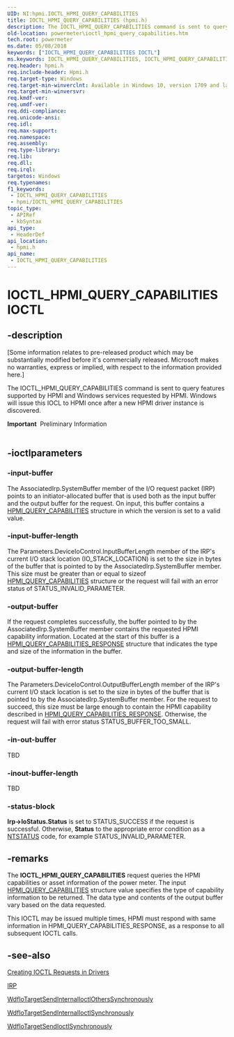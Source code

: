 ```yaml
---
UID: NI:hpmi.IOCTL_HPMI_QUERY_CAPABILITIES
title: IOCTL_HPMI_QUERY_CAPABILITIES (hpmi.h)
description: The IOCTL_HPMI_QUERY_CAPABILITIES command is sent to query features supported by HPMI and Windows services requested by HPMI. Windows will issue this IOCL to HPMI once after a new HPMI driver instance is discovered.
old-location: powermeter\ioctl_hpmi_query_capabilities.htm
tech.root: powermeter
ms.date: 05/08/2018
keywords: ["IOCTL_HPMI_QUERY_CAPABILITIES IOCTL"]
ms.keywords: IOCTL_HPMI_QUERY_CAPABILITIES, IOCTL_HPMI_QUERY_CAPABILITIES control, IOCTL_HPMI_QUERY_CAPABILITIES control code [Power Metering and Budgeting Devices], hpmi/IOCTL_HPMI_QUERY_CAPABILITIES, powermeter.ioctl_hpmi_query_capabilities
req.header: hpmi.h
req.include-header: Hpmi.h
req.target-type: Windows
req.target-min-winverclnt: Available in Windows 10, version 1709 and later versions of the Windows operating systems.
req.target-min-winversvr: 
req.kmdf-ver: 
req.umdf-ver: 
req.ddi-compliance: 
req.unicode-ansi: 
req.idl: 
req.max-support: 
req.namespace: 
req.assembly: 
req.type-library: 
req.lib: 
req.dll: 
req.irql: 
targetos: Windows
req.typenames: 
f1_keywords:
 - IOCTL_HPMI_QUERY_CAPABILITIES
 - hpmi/IOCTL_HPMI_QUERY_CAPABILITIES
topic_type:
 - APIRef
 - kbSyntax
api_type:
 - HeaderDef
api_location:
 - hpmi.h
api_name:
 - IOCTL_HPMI_QUERY_CAPABILITIES
---
```


# IOCTL_HPMI_QUERY_CAPABILITIES IOCTL


## -description

<p class="CCE_Message">[Some information relates to pre-released product which may be substantially modified before it's commercially released. Microsoft makes no warranties, express or implied, with respect to the information provided here.]

The IOCTL_HPMI_QUERY_CAPABILITIES command is sent to query features supported by HPMI and Windows services requested by HPMI. Windows will issue this IOCL to HPMI once after a new HPMI driver instance is discovered.   

<div class="alert"><b>Important</b>  Preliminary Information</div><div> </div>

## -ioctlparameters

### -input-buffer

The AssociatedIrp.SystemBuffer member of the I/O request packet (IRP) points to an initiator-allocated buffer that is used both as the input buffer and the output buffer for the request. On input, this buffer contains a <a href="/windows-hardware/drivers/ddi/hpmi/ns-hpmi-_hpmi_query_capabilities">HPMI_QUERY_CAPABILITIES</a> structure  in which the version is set to a valid value.

### -input-buffer-length

The Parameters.DeviceIoControl.InputBufferLength member of the IRP's current I/O stack location (IO_STACK_LOCATION) is set to the size in bytes of the buffer that is pointed to by the AssociatedIrp.SystemBuffer member. This size must be greater than or equal to sizeof <a href="/windows-hardware/drivers/ddi/hpmi/ns-hpmi-_hpmi_query_capabilities">HPMI_QUERY_CAPABILITIES</a> structure  or the request will fail with an error status of STATUS_INVALID_PARAMETER.

### -output-buffer

If the request completes successfully, the buffer pointed to by the AssociatedIrp.SystemBuffer member contains the requested HPMI capability information. Located at the start of this buffer is a <a href="/windows-hardware/drivers/ddi/hpmi/ns-hpmi-_hpmi_query_capabilities_response">HPMI_QUERY_CAPABILITIES_RESPONSE</a> structure that indicates the type and size of the information in the buffer.

### -output-buffer-length

The Parameters.DeviceIoControl.OutputBufferLength member of the IRP's current I/O stack location is set to the size in bytes of the buffer that is pointed to by the AssociatedIrp.SystemBuffer member. For the request to succeed, this size must be large enough to contain the HPMI capability described in <a href="/windows-hardware/drivers/ddi/hpmi/ns-hpmi-_hpmi_query_capabilities_response">HPMI_QUERY_CAPABILITIES_RESPONSE</a>. Otherwise, the request will fail with error status STATUS_BUFFER_TOO_SMALL.

### -in-out-buffer

TBD

### -inout-buffer-length

TBD

### -status-block

<b>Irp->IoStatus.Status</b> is set to STATUS_SUCCESS if the request is successful. Otherwise, <b>Status</b> to the appropriate error condition as a <a href="/windows-hardware/drivers/kernel/ntstatus-values">NTSTATUS</a> code, for example STATUS_INVALID_PARAMETER.

## -remarks

The <b>IOCTL_HPMI_QUERY_CAPABILITIES</b> request queries the HPMI capabilities or asset information of the power meter. The input <a href="/windows-hardware/drivers/ddi/hpmi/ns-hpmi-_hpmi_query_capabilities">HPMI_QUERY_CAPABILITIES</a> structure value specifies the type of capability information to be returned. The data type and contents of the output buffer vary based on the data requested.

This IOCTL may be issued multiple times, HPMI must respond with same  
information in HPMI_QUERY_CAPABILITIES_RESPONSE, as a response to all  
subsequent IOCTL calls.

## -see-also

<a href="/windows-hardware/drivers/kernel/creating-ioctl-requests-in-drivers">Creating IOCTL Requests in Drivers</a>



<a href="/windows-hardware/drivers/ddi/wdm/ns-wdm-_irp">IRP</a>



<a href="/windows-hardware/drivers/ddi/wdfiotarget/nf-wdfiotarget-wdfiotargetsendinternalioctlotherssynchronously">WdfIoTargetSendInternalIoctlOthersSynchronously</a>



<a href="/windows-hardware/drivers/ddi/wdfiotarget/nf-wdfiotarget-wdfiotargetsendinternalioctlsynchronously">WdfIoTargetSendInternalIoctlSynchronously</a>



<a href="/windows-hardware/drivers/ddi/wdfiotarget/nf-wdfiotarget-wdfiotargetsendioctlsynchronously">WdfIoTargetSendIoctlSynchronously</a>

